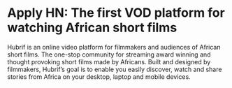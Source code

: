 # Apply HN: The first VOD platform for watching African short films

Hubrif is an online video platform for filmmakers and audiences of African short films. The one-stop community for streaming award winning and thought provoking short films made by Africans. Built and designed by filmmakers, Hubrif’s goal is to enable you easily discover, watch and share stories from Africa on your desktop, laptop and mobile devices.

